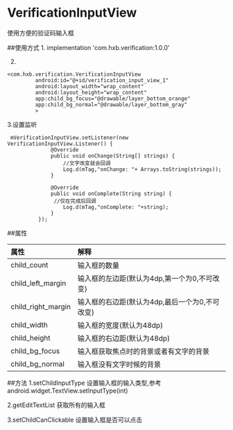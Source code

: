 # VerificationInputView
使用方便的验证码输入框


##使用方式
1.
 implementation 'com.hxb.verification:1.0.0'
 
2.


    <com.hxb.verification.VerificationInputView
             android:id="@+id/verification_input_view_1"
             android:layout_width="wrap_content"
             android:layout_height="wrap_content"
             app:child_bg_focus="@drawable/layer_bottom_orange"
             app:child_bg_normal="@drawable/layer_bottom_gray"
             >
             
                        
 3.设置监听
 
     mVerificationInputView.setListener(new VerificationInputView.Listener() {
                  @Override
                  public void onChange(String[] strings) {
                      //文字改变就会回调
                      Log.d(mTag,"onChange: "+ Arrays.toString(strings));
                  }
      
                  @Override
                  public void onComplete(String string) {
                   //仅在完成后回调
                      Log.d(mTag,"onComplete: "+string);
                  }
              });
              
              
##属性

|属性                |解释               |
|:--------------------|:-----------------|
|child_count           |输入框的数量                 |
|child_left_margin|输入框的左边距(默认为4dp,第一个为0,不可改变) |
|child_right_margin|输入框的右边距(默认为4dp,最后一个为0,不可改变)|
|child_width|输入框的宽度(默认为48dp)                 |
|child_height|输入框的右边距(默认为48dp)|
|child_bg_focus|输入框获取焦点时的背景或者有文字的背景|
|child_bg_normal|输入框没有文字时候的背景|

##方法
1.setChildInputType 设置输入框的输入类型,参考android.widget.TextView.setInputType(int)

2.getEditTextList  获取所有的输入框

3.setChildCanClickable  设置输入框是否可以点击

